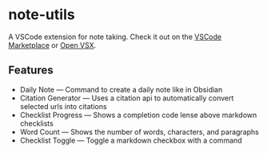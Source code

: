 # note-utils

A VSCode extension for note taking.
Check it out on the [VSCode Marketplace](https://marketplace.visualstudio.com/items?itemName=connorslade.note-utils) or [Open VSX](https://open-vsx.org/extension/connorslade/note-utils).

## Features

- Daily Note &mdash; Command to create a daily note like in Obsidian
- Citation Generator &mdash; Uses a citation api to automatically convert selected urls into citations
- Checklist Progress &mdash; Shows a completion code lense above markdown checklists
- Word Count &mdash; Shows the number of words, characters, and paragraphs
- Checklist Toggle &mdash; Toggle a markdown checkbox with a command
